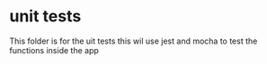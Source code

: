 # unit tests

This folder is for the uit tests this wil use jest and mocha to test the functions inside the app